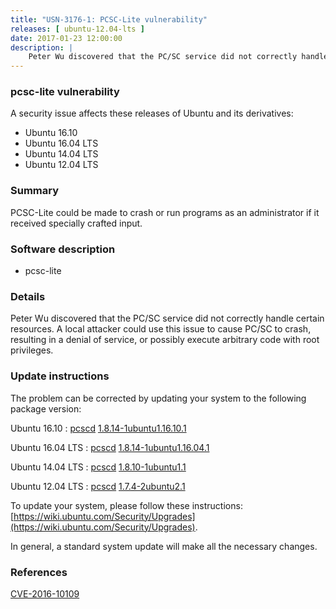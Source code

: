 ```yaml
---
title: "USN-3176-1: PCSC-Lite vulnerability"
releases: [ ubuntu-12.04-lts ]
date: 2017-01-23 12:00:00
description: |
    Peter Wu discovered that the PC/SC service did not correctly handle certain resources. A local attacker could use this issue to cause PC/SC to crash, resulting in a denial of service, or possibly execute arbitrary code with root privileges. 
--- 
```

 
### pcsc-lite vulnerability

A security issue affects these releases of Ubuntu and its derivatives:

* Ubuntu 16.10
* Ubuntu 16.04 LTS
* Ubuntu 14.04 LTS
* Ubuntu 12.04 LTS

### Summary

PCSC-Lite could be made to crash or run programs as an administrator if it received specially crafted input.

### Software description

* pcsc-lite 

### Details

Peter Wu discovered that the PC/SC service did not correctly handle certain resources. A local attacker could use this issue to cause PC/SC to crash, resulting in a denial of service, or possibly execute arbitrary code with root privileges. 

### Update instructions

The problem can be corrected by updating your system to the following package version:

Ubuntu 16.10
 : [pcscd](https://launchpad.net/ubuntu/+source/pcsc-lite) <span> [1.8.14-1ubuntu1.16.10.1](https://launchpad.net/ubuntu/+source/pcsc-lite/1.8.14-1ubuntu1.16.10.1) </span> 

Ubuntu 16.04 LTS
 : [pcscd](https://launchpad.net/ubuntu/+source/pcsc-lite) <span> [1.8.14-1ubuntu1.16.04.1](https://launchpad.net/ubuntu/+source/pcsc-lite/1.8.14-1ubuntu1.16.04.1) </span> 

Ubuntu 14.04 LTS
 : [pcscd](https://launchpad.net/ubuntu/+source/pcsc-lite) <span> [1.8.10-1ubuntu1.1](https://launchpad.net/ubuntu/+source/pcsc-lite/1.8.10-1ubuntu1.1) </span> 

Ubuntu 12.04 LTS
 : [pcscd](https://launchpad.net/ubuntu/+source/pcsc-lite) <span> [1.7.4-2ubuntu2.1](https://launchpad.net/ubuntu/+source/pcsc-lite/1.7.4-2ubuntu2.1) </span> 

To update your system, please follow these instructions: [https://wiki.ubuntu.com/Security/Upgrades](https://wiki.ubuntu.com/Security/Upgrades).

In general, a standard system update will make all the necessary changes. 

### References

 [CVE-2016-10109](http://people.ubuntu.com/~ubuntu-security/cve/CVE-2016-10109)
 
